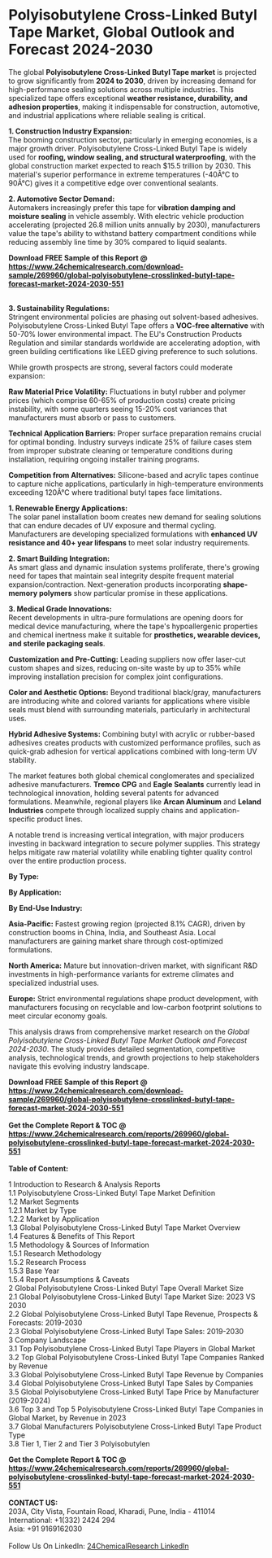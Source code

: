 <h1>Polyisobutylene Cross-Linked Butyl Tape Market, Global Outlook and Forecast 2024-2030</h1><p>The global <strong>Polyisobutylene Cross-Linked Butyl Tape market</strong> is projected to grow significantly from <strong>2024 to 2030</strong>, driven by increasing demand for high-performance sealing solutions across multiple industries. This specialized tape offers exceptional <strong>weather resistance, durability, and adhesion properties</strong>, making it indispensable for construction, automotive, and industrial applications where reliable sealing is critical.</p><p><strong>1. Construction Industry Expansion:</strong><br>
The booming construction sector, particularly in emerging economies, is a major growth driver. Polyisobutylene Cross-Linked Butyl Tape is widely used for <strong>roofing, window sealing, and structural waterproofing</strong>, with the global construction market expected to reach $15.5 trillion by 2030. This material's superior performance in extreme temperatures (-40Â°C to 90Â°C) gives it a competitive edge over conventional sealants.</p><p><strong>2. Automotive Sector Demand:</strong><br>
Automakers increasingly prefer this tape for <strong>vibration damping and moisture sealing</strong> in vehicle assembly. With electric vehicle production accelerating (projected 26.8 million units annually by 2030), manufacturers value the tape's ability to withstand battery compartment conditions while reducing assembly line time by 30% compared to liquid sealants.</p><div><b>Download FREE Sample of this Report @ 
            <a href="https://www.24chemicalresearch.com/download-sample/269960/global-polyisobutylene-crosslinked-butyl-tape-forecast-market-2024-2030-551">
            https://www.24chemicalresearch.com/download-sample/269960/global-polyisobutylene-crosslinked-butyl-tape-forecast-market-2024-2030-551</a></b></div><br><p><strong>3. Sustainability Regulations:</strong><br>
Stringent environmental policies are phasing out solvent-based adhesives. Polyisobutylene Cross-Linked Butyl Tape offers a <strong>VOC-free alternative</strong> with 50-70% lower environmental impact. The EU's Construction Products Regulation and similar standards worldwide are accelerating adoption, with green building certifications like LEED giving preference to such solutions.</p><p>While growth prospects are strong, several factors could moderate expansion:</p><p><strong>Raw Material Price Volatility:</strong> Fluctuations in butyl rubber and polymer prices (which comprise 60-65% of production costs) create pricing instability, with some quarters seeing 15-20% cost variances that manufacturers must absorb or pass to customers.</p><p><strong>Technical Application Barriers:</strong> Proper surface preparation remains crucial for optimal bonding. Industry surveys indicate 25% of failure cases stem from improper substrate cleaning or temperature conditions during installation, requiring ongoing installer training programs.</p><p><strong>Competition from Alternatives:</strong> Silicone-based and acrylic tapes continue to capture niche applications, particularly in high-temperature environments exceeding 120Â°C where traditional butyl tapes face limitations.</p><p><strong>1. Renewable Energy Applications:</strong><br>
The solar panel installation boom creates new demand for sealing solutions that can endure decades of UV exposure and thermal cycling. Manufacturers are developing specialized formulations with <strong>enhanced UV resistance and 40+ year lifespans</strong> to meet solar industry requirements.</p><p><strong>2. Smart Building Integration:</strong><br>
As smart glass and dynamic insulation systems proliferate, there's growing need for tapes that maintain seal integrity despite frequent material expansion/contraction. Next-generation products incorporating <strong>shape-memory polymers</strong> show particular promise in these applications.</p><p><strong>3. Medical Grade Innovations:</strong><br>
Recent developments in ultra-pure formulations are opening doors for medical device manufacturing, where the tape's hypoallergenic properties and chemical inertness make it suitable for <strong>prosthetics, wearable devices, and sterile packaging seals</strong>.</p><p><strong>Customization and Pre-Cutting:</strong> Leading suppliers now offer laser-cut custom shapes and sizes, reducing on-site waste by up to 35% while improving installation precision for complex joint configurations.</p><p><strong>Color and Aesthetic Options:</strong> Beyond traditional black/gray, manufacturers are introducing white and colored variants for applications where visible seals must blend with surrounding materials, particularly in architectural uses.</p><p><strong>Hybrid Adhesive Systems:</strong> Combining butyl with acrylic or rubber-based adhesives creates products with customized performance profiles, such as quick-grab adhesion for vertical applications combined with long-term UV stability.</p><p>The market features both global chemical conglomerates and specialized adhesive manufacturers. <strong>Tremco CPG</strong> and <strong>Eagle Sealants</strong> currently lead in technological innovation, holding several patents for advanced formulations. Meanwhile, regional players like <strong>Arcan Aluminum</strong> and <strong>Leland Industries</strong> compete through localized supply chains and application-specific product lines.</p><p>A notable trend is increasing vertical integration, with major producers investing in backward integration to secure polymer supplies. This strategy helps mitigate raw material volatility while enabling tighter quality control over the entire production process.</p><p><strong>By Type:</strong></p><p><strong>By Application:</strong></p><p><strong>By End-Use Industry:</strong></p><p><strong>Asia-Pacific:</strong> Fastest growing region (projected 8.1% CAGR), driven by construction booms in China, India, and Southeast Asia. Local manufacturers are gaining market share through cost-optimized formulations.</p><p><strong>North America:</strong> Mature but innovation-driven market, with significant R&amp;D investments in high-performance variants for extreme climates and specialized industrial uses.</p><p><strong>Europe:</strong> Strict environmental regulations shape product development, with manufacturers focusing on recyclable and low-carbon footprint solutions to meet circular economy goals.</p><p>This analysis draws from comprehensive market research on the <em>Global Polyisobutylene Cross-Linked Butyl Tape Market Outlook and Forecast 2024-2030</em>. The study provides detailed segmentation, competitive analysis, technological trends, and growth projections to help stakeholders navigate this evolving industry landscape.</p><div><b>Download FREE Sample of this Report @ 
            <a href="https://www.24chemicalresearch.com/download-sample/269960/global-polyisobutylene-crosslinked-butyl-tape-forecast-market-2024-2030-551">
            https://www.24chemicalresearch.com/download-sample/269960/global-polyisobutylene-crosslinked-butyl-tape-forecast-market-2024-2030-551</a></b></div><br><div><b>Get the Complete Report & TOC @ 
            <a href="https://www.24chemicalresearch.com/reports/269960/global-polyisobutylene-crosslinked-butyl-tape-forecast-market-2024-2030-551">
            https://www.24chemicalresearch.com/reports/269960/global-polyisobutylene-crosslinked-butyl-tape-forecast-market-2024-2030-551</a></b></div><br>
            <b>Table of Content:</b><p>1 Introduction to Research & Analysis Reports<br />
    1.1 Polyisobutylene Cross-Linked Butyl Tape Market Definition<br />
    1.2 Market Segments<br />
        1.2.1 Market by Type<br />
        1.2.2 Market by Application<br />
    1.3 Global Polyisobutylene Cross-Linked Butyl Tape Market Overview<br />
    1.4 Features & Benefits of This Report<br />
    1.5 Methodology & Sources of Information<br />
        1.5.1 Research Methodology<br />
        1.5.2 Research Process<br />
        1.5.3 Base Year<br />
        1.5.4 Report Assumptions & Caveats<br />
2 Global Polyisobutylene Cross-Linked Butyl Tape Overall Market Size<br />
    2.1 Global Polyisobutylene Cross-Linked Butyl Tape Market Size: 2023 VS 2030<br />
    2.2 Global Polyisobutylene Cross-Linked Butyl Tape Revenue, Prospects & Forecasts: 2019-2030<br />
    2.3 Global Polyisobutylene Cross-Linked Butyl Tape Sales: 2019-2030<br />
3 Company Landscape<br />
    3.1 Top Polyisobutylene Cross-Linked Butyl Tape Players in Global Market<br />
    3.2 Top Global Polyisobutylene Cross-Linked Butyl Tape Companies Ranked by Revenue<br />
    3.3 Global Polyisobutylene Cross-Linked Butyl Tape Revenue by Companies<br />
    3.4 Global Polyisobutylene Cross-Linked Butyl Tape Sales by Companies<br />
    3.5 Global Polyisobutylene Cross-Linked Butyl Tape Price by Manufacturer (2019-2024)<br />
    3.6 Top 3 and Top 5 Polyisobutylene Cross-Linked Butyl Tape Companies in Global Market, by Revenue in 2023<br />
    3.7 Global Manufacturers Polyisobutylene Cross-Linked Butyl Tape Product Type<br />
    3.8 Tier 1, Tier 2 and Tier 3 Polyisobutylen</p><div><b>Get the Complete Report & TOC @ 
            <a href="https://www.24chemicalresearch.com/reports/269960/global-polyisobutylene-crosslinked-butyl-tape-forecast-market-2024-2030-551">
            https://www.24chemicalresearch.com/reports/269960/global-polyisobutylene-crosslinked-butyl-tape-forecast-market-2024-2030-551</a></b></div><br><b>CONTACT US:</b><br>
            203A, City Vista, Fountain Road, Kharadi, Pune, India - 411014<br>
            International: +1(332) 2424 294<br>
            Asia: +91 9169162030 <br><br>
            Follow Us On LinkedIn: <a href="https://www.linkedin.com/company/24chemicalresearch/">24ChemicalResearch LinkedIn</a>